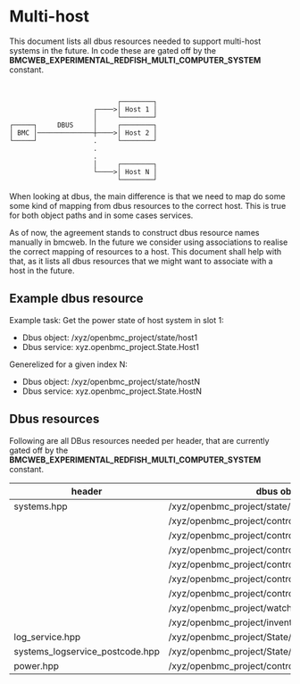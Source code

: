 # Multi-host

This document lists all dbus resources needed to support multi-host systems in
the future. In code these are gated off by the
**BMCWEB_EXPERIMENTAL_REDFISH_MULTI_COMPUTER_SYSTEM** constant.

```plaintext


                           ┌────────┐
                     ┌────>│ Host 1 │
                     │     └────────┘
┌─────┐     DBUS     │     ┌────────┐
│ BMC │──────────────┼────>│ Host 2 │
└─────┘              .     └────────┘
                     .
                     .
                     │     ┌────────┐
                     └────>│ Host N │
                           └────────┘
```

When looking at dbus, the main difference is that we need to map do some some
kind of mapping from dbus resources to the correct host.
This is true for both object paths and in some cases services.

As of now, the agreement stands to construct dbus resource names manually in bmcweb.
In the future we consider using associations to
realise the correct mapping of resources to a host. This document shall help
with that, as it lists all dbus resources that we might want to associate with
a host in the future.

## Example dbus resource

Example task: Get the power state of host system in slot 1:

- Dbus object: /xyz/openbmc_project/state/host1
- Dbus service: xyz.openbmc_project.State.Host1

Generelized for a given index N:
- Dbus object: /xyz/openbmc_project/state/hostN
- Dbus service: xyz.openbmc_project.State.HostN

## Dbus resources

Following are all DBus resources needed per header, that are currently gated off
by the **BMCWEB_EXPERIMENTAL_REDFISH_MULTI_COMPUTER_SYSTEM** constant.

| header                          | dbus object path                                          | dbus service name                        |
| ------------                    | --------------------------------------------------------- | --------------------------------------   |
| systems.hpp                     | /xyz/openbmc_project/state/hostN                          | xyz.openbmc_project.State.HostN          |
|                                 | /xyz/openbmc_project/control/hostN/boot                   | xyz.openbmc_project.Settings             |
|                                 | /xyz/openbmc_project/control/hostN/boot/one_time          | xyz.openbmc_project.Settings                                        |
|                                 | /xyz/openbmc_project/control/hostN/power_restore_policy   | xyz.openbmc_project.Settings                                        |
|                                 | /xyz/openbmc_project/control/hostN/auto_reboot            | xyz.openbmc_project.Settings                                        |
|                                 | /xyz/openbmc_project/control/hostN/TPMEnable              | xyz.openbmc_project.Settings                                        |
|                                 | /xyz/openbmc_project/control/hostN/nmi                    | xyz.openbmc_project.Settings                                        |
|                                 | /xyz/openbmc_project/watchdog/hostN                       | Not implemented                          |
|                                 | /xyz/openbmc_project/inventory/path/to/chassis_object     | xyz.openbmc_project.EntityManager
| log_service.hpp                 | /xyz/openbmc_project/State/Boot/PostCodeN                 | xyz.openbmc_project.State.Boot.PostCodeN |
| systems_logservice_postcode.hpp | /xyz/openbmc_project/State/Boot/PostCodeN                 | xyz.openbmc_project.State.Boot.PostCodeN
| power.hpp                       | /xyz/openbmc_project/control/hostN/power_cap              | xyz.openbmc_project.Settings
